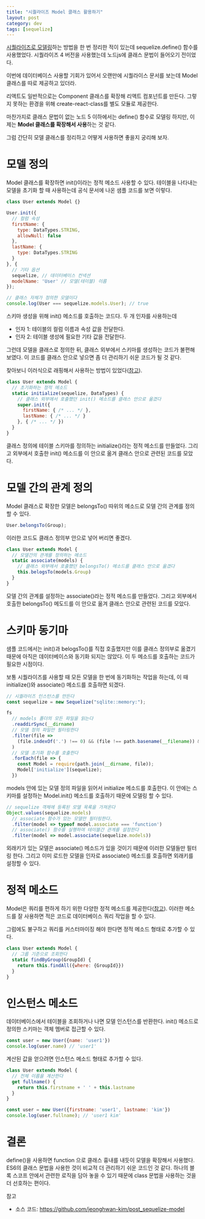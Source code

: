 ```yaml
---
title: "시퀄라이즈 Model 클래스 활용하기"
layout: post
category: dev
tags: [sequelize]
---
```


[시퀄라이즈로 모델링](/sequelize-model/)하는 방법을 한 번 정리한 적이 있는데 sequelize.define() 함수를 사용했었다.
시퀄라이즈 4 버전을 사용했는데 노드js에 클래스 문법이 들어오기 전이었다.

이번에 데이터베이스 사용할 기회가 있어서 오랜만에 시퀄라이스 문서를 보는데 Model 클래스를 따로 제공하고 있더라.

리액트도 일반적으로는 Component 클래스를 확장해 리액트 컴포넌트를 만든다.
그렇지 못하는 환경을 위해 create-react-class를 별도 모듈로 제공한다.

마찬가지로 클래스 문법이 없는 노드 5 이하에서는 define() 함수로 모델링 하지만, 이제는 **Model 클래스를 확장해서 사용**하는 것 같다.

그럼 간단히 모델 클래스를 정리하고 어떻게 사용하면 좋을지 궁리해 보자.

# 모델 정의

Model 클래스를 확장하면 init()이라는 정적 메소드 사용할 수 있다. 
테이블을 나타내는 모델을 초기화 할 때 사용하는데 공식 문서에 나온 샘플 코드를 보면 이렇다.

```js
class User extends Model {}

User.init({
  // 컬럼 속성
  firstName: {
    type: DataTypes.STRING,
    allowNull: false
  },
  lastName: {
    type: DataTypes.STRING
  }
}, {
  // 기타 옵션
  sequelize, // 데이터베이스 컨넥션
  modelName: 'User' // 모델(테이블) 이름
});

// 클래스 자체가 정의한 모델이다 
console.log(User === sequelize.models.User); // true
```

스키마 생성을 위해 init() 메소드를 호출하는 코드다.
두 개 인자를 사용하는데
- 인자 1: 테이블의 컬럼 이름과 속성 값을 전달한다.
- 인자 2: 테이블 생성에 필요한 기타 값을 전달한다.

그런데 모델을 클래스로 정의한 뒤, 클래스 외부에서 스키마를 생성하는 코드가 불편해 보였다.
이 코드를 클래스 안으로 넣으면 좀 더 관리하기 쉬운 코드가 될 것 같다. 

찾아보니 이러식으로 래핑해서 사용하는 방법이 있었다([참고](https://codewithhugo.com/using-es6-classes-for-sequelize-4-models/)).

```js
class User extends Model {
  // 초기화하는 정적 메소드
  static initialize(sequelize, DataTypes) {
    // 클래스 외부에서 호출했던 init() 메소드를 클래스 안으로 옮겼다 
    super.init({
      firstName: { /* ... */ },
      lastName: { /* ... */ }
    }, { /* ... */ })
  }
}
```

클래스 정의에 테이블 스키마를 정의하는 initialize()라는 정적 메소드를 만들었다.
그리고 외부에서 호출한 init() 메소드를 이 안으로 옮겨 클래스 안으로 관련된 코드를 모았다.

# 모델 간의 관계 정의

Model 클래스로 확장한 모델은 belongsTo() 따위의 메소드로 모델 간의 관계를 정의할 수 있다. 

```js
User.belongsTo(Group);
```

이러한 코드도 클래스 정의부 안으로 넣어 버리면 좋겠다. 

```js
class User extends Model {
  // 모델간의 관계를 정의하는 메소드 
  static associate(models) {
    // 클래스 외부에서 호출했던 belongsTo() 메소드를 클래스 안으로 옮겼다 
    this.belogsTo(models.Group)
  }
}
```

모델 간의 관계를 설정하는 associate()라는 정적 메소드를 만들었다.
그리고 외부에서 호출한 belongsTo() 메도드를 이 안으로 옮겨 클래스 안으로 관련된 코드를 모았다.

# 스키마 동기마 

샘플 코드에서는 init()과 belogsTo()를 직접 호출했지만 이를 클래스 정의부로 옮겼기 때문에 아직은 데이터베이스와 동기화 되지는 않았다.
이 두 메소드를 호출하는 코드가 필요한 시점이다.


보통 시퀄라이즈를 사용할 때 모든 모델을 한 번에 동기화하는 작업을 하는데, 이 때 initialize()와 associate() 메소드를 호출하면 되겠다. 

```js
// 시퀄라이즈 인스턴스를 만든다
const sequelize = new Sequelize("sqlite::memory:");

fs
  // models 폴더의 모든 파일을 읽는다 
  .readdirSync(__dirname)
  // 모델 정의 파일만 필터링한다
  .filter(file => 
    (file.indexOf('.') !== 0) && (file !== path.basename(__filename)) && (file.slice(-3) === '.js')
  )
  // 모델 초기화 함수를 호출한다 
  .forEach(file => {
    const Model = require(path.join(__dirname, file));
    Model['initialize'](sequelize);
  })

```

models 안에 있는 모델 정의 파일을 읽어서 initialize 메소드를 호출한다.
이 안에는 스키마를 설정하는 Model.init() 메소드를 호출하기 때문에 모델링 할 수 있다.

```js
// sequelize 객체에 등록된 모델 목록을 가져온다 
Object.values(sequelize.models)
  // associate 함수가 있는 모델만 필터링한다.
  .filter(model => typeof model.associate === 'function')
  // associate() 함수를 실행하여 테이블간 관계를 설정한다
  .filter(model => model.associate(sequelize.models))
```

외래키가 있는 모델은 associate() 메소드가 있을 것이기 때문에 이러한 모델들만 필터링 한다.
그리고 이미 로드한 모델을 인자로 associate() 메소드를 호출하면 외래키를 설정할 수 있다. 

# 정적 메소드 

Model은 쿼리를 편하게 하기 위한 다양한 정적 메소드를 제공한다([참고](https://sequelize.org/master/class/lib/model.js~Model.html)). 
이러한 메소드를 잘 사용하면 적은 코드로 데이터베이스 쿼리 작업을 할 수 있다. 

그럼에도 불구하고 쿼리를 커스터마이징 해야 한다면 정적 메소드 형태로 추가할 수 있다. 

```js
class User extends Model {
  // 그룹 기준으로 조회한다 
  static findByGroup(GroupId) {
    return this.findAll({where: {GroupId}})
  }
}
```

# 인스턴스 메소드 
 
데이터베이스에서 테이블을 조회하거나 나면 모델 인스턴스를 반환한다.
init() 메소드로 정의한 스키마는 객체 멤버로 접근할 수 있다.

```js
const user = new User({name: 'user1'})
console.log(user.name) // 'user1'
```

계산된 값을 얻으려면 인스턴스 메소드 형태로 추가할 수 있다.

```js
class User extends Model {
  // 전체 이름을 계산한다 
  get fullname() {
    return this.firstname + ' ' + this.lastname
  }
}

const user = new User({firstname: 'user1', lastname: 'kim'})
console.log(user.fullname); // 'user1 kim'
```

# 결론 

define()을 사용하면 function 으로 클래스 흉내를 내듯이 모델을 확장해서 사용했다.
ES6의 클래스 문법을 사용한 것이 비교적 더 관리하기 쉬운 코드인 것 같다.
하나의 블록 스코프 안에서 관련한 로직을 담아 놓을 수 있기 때문에 class 문법을 사용하는 것을 더 선호하는 편이다.

참고
- 소스 코드: https://github.com/jeonghwan-kim/post_sequelize-model